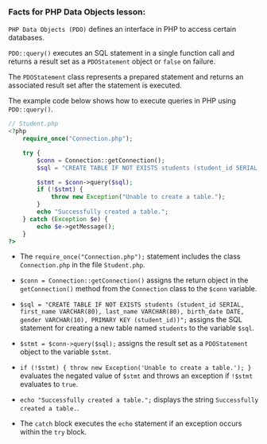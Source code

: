 ### Facts for PHP Data Objects lesson:

`PHP Data Objects (PDO)` defines an interface in PHP to access certain databases.

`PDO::query()` executes an SQL statement in a single function call and returns a result set as a `PDOStatement` object or `false` on failure.

The `PDOStatement` class represents a prepared statement and returns an associated result set after the statement is executed.

The example code below shows how to execute queries in PHP using `PDO::query()`.

```php
// Student.php
<?php
    require_once("Connection.php");

    try {
        $conn = Connection::getConnection();
        $sql = "CREATE TABLE IF NOT EXISTS students (student_id SERIAL, first_name VARCHAR(80), last_name VARCHAR(80), birth_date DATE, gender VARCHAR(10), PRIMARY KEY (student_id))";

        $stmt = $conn->query($sql);
        if (!$stmt) {
            throw new Exception("Unable to create a table.");
        }
        echo "Successfully created a table."; 
    } catch (Exception $e) {
        echo $e->getMessage();
    }
?>
```
- The `require_once("Connection.php");` statement includes the class `Connection.php` in the file `Student.php`.

- `$conn = Connection::getConnection()` assigns the return object in the `getConnection()` method from the `Connection` class to the `$conn` variable.

- `$sql = "CREATE TABLE IF NOT EXISTS students (student_id SERIAL, first_name VARCHAR(80), last_name VARCHAR(80), birth_date DATE, gender VARCHAR(10), PRIMARY KEY (student_id))";` assigns the SQL statement for creating a new table named `students` to the variable `$sql`.

- `$stmt = $conn->query($sql);` assigns the result set as a `PDOStatement` object to the variable `$stmt`.

- `if (!$stmt) { throw new Exception('Unable to create a table.'); }` evaluates the negated value of `$stmt` and throws an exception if `!$stmt` evaluates to `true`.

- `echo "Successfully created a table.";` displays the string `Successfully created a table.`.

- The `catch` block executes the `echo` statement if an exception occurs within the `try` block.
